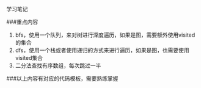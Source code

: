 学习笔记

###重点内容
1. bfs，使用一个队列，来对树进行深度遍历，如果是图，需要额外使用visited的集合
2. dfs，使用一个栈或者使用递归的方式来进行遍历，如果是图，也需要使用visited集合
3. 二分法查找有序数组，每次跳过一半

###以上内容有对应的代码模板，需要熟练掌握